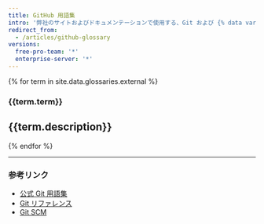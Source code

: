 ```yaml
---
title: GitHub 用語集
intro: '弊社のサイトおよびドキュメンテーションで使用する、Git および {% data variables.product.prodname_dotcom %} に固有の用語の一部を以下に挙げます。'
redirect_from:
  - /articles/github-glossary
versions:
  free-pro-team: '*'
  enterprise-server: '*'
---
```


{% for term in site.data.glossaries.external %}
  ### {{term.term}}
  {{term.description}}
  ---
{% endfor %}

---

### 参考リンク

- [公式 Git 用語集](https://www.kernel.org/pub/software/scm/git/docs/gitglossary.html)
- [Git リファレンス](http://gitref.org/)
- [Git SCM](https://git-scm.com/doc)
